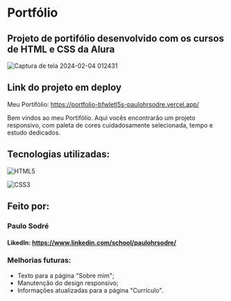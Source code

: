 # Portfólio

## Projeto de portifólio desenvolvido com os cursos de HTML e CSS da Alura 

![Captura de tela 2024-02-04 012431](https://github.com/paulohrsodre/portfolio/assets/31263324/3ce34a5b-c00d-45e1-8f81-41eebf27bf60)

## Link do projeto em deploy
Meu Portifólio: https://portfolio-bfwletl5s-paulohrsodre.vercel.app/


Bem vindos ao meu Portifólio.
Aqui vocês encontrarão um projeto responsivo, com paleta de cores cuidadosamente selecionada, tempo e estudo dedicados.

## Tecnologias utilizadas:

![HTML5](https://a11ybadges.com/badge?logo=html5)

![CSS3](https://a11ybadges.com/badge?logo=css3)

## Feito por:
### Paulo Sodré
#### LikedIn: https://www.linkedin.com/school/paulohrsodre/

### Melhorias futuras:
- Texto para a página "Sobre mim";
- Manutenção do design responsivo;
- Informações atualizadas para a página "Currículo".
